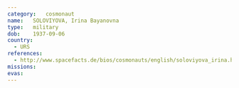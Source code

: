 ```yaml
---
category:	cosmonaut
name:	SOLOVIYOVA, Irina Bayanovna 
type:	military
dob:	1937-09-06
country:
  - URS
references:
  - http://www.spacefacts.de/bios/cosmonauts/english/soloviyova_irina.htm
missions:
evas:
---
```

